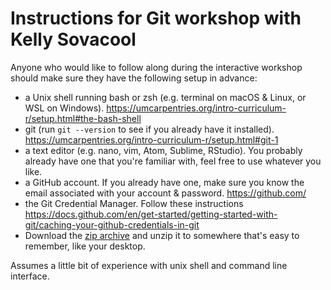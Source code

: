 
# Instructions for Git workshop with Kelly Sovacool

Anyone who would like to follow along during the interactive workshop should make sure they have the following setup in advance:

- a Unix shell running bash or zsh (e.g. terminal on macOS & Linux, or WSL on Windows). https://umcarpentries.org/intro-curriculum-r/setup.html#the-bash-shell
- git (run `git --version` to see if you already have it installed). https://umcarpentries.org/intro-curriculum-r/setup.html#git-1
- a text editor (e.g. nano, vim, Atom, Sublime, RStudio). You probably already have one that you're familiar with, feel free to use whatever you like. 
- a GitHub account. If you already have one, make sure you know the email associated with your account & password. https://github.com/
- the Git Credential Manager. Follow these instructions https://docs.github.com/en/get-started/getting-started-with-git/caching-your-github-credentials-in-git
- Download the [zip archive](../un-report-project.zip) and unzip it to somewhere that's easy to remember, like your desktop.

Assumes a little bit of experience with unix shell and command line interface.
